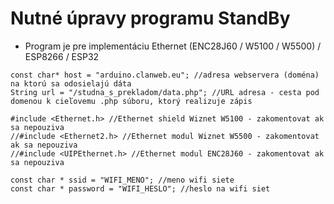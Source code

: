 # Nutné úpravy programu StandBy
* Program je pre implementáciu Ethernet (ENC28J60 / W5100 / W5500) / ESP8266 / ESP32

```
const char* host = "arduino.clanweb.eu"; //adresa webservera (doména) na ktorú sa odosielajú dáta
String url = "/studna_s_prekladom/data.php"; //URL adresa - cesta pod domenou k cieľovemu .php súboru, ktorý realizuje zápis

#include <Ethernet.h> //Ethernet shield Wiznet W5100 - zakomentovat ak sa nepouziva
//#include <Ethernet2.h> //Ethernet modul Wiznet W5500 - zakomentovat ak sa nepouziva
//#include <UIPEthernet.h> //Ethernet modul ENC28J60 - zakomentovat ak sa nepouziva

const char * ssid = "WIFI_MENO"; //meno wifi siete
const char * password = "WIFI_HESLO"; //heslo na wifi siet
```
